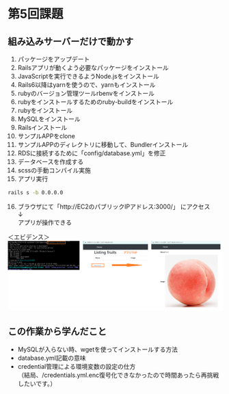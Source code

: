 # 第5回課題 #
## 組み込みサーバーだけで動かす ##
1. パッケージをアップデート
2. Railsアプリが動くよう必要なパッケージをインストール
3. JavaScriptを実行できるようNode.jsをインストール
4. Rails6以降はyarnを使うので、yarnもインストール
5. rubyのバージョン管理ツールrbenvをインストール
6. rubyをインストールするためのruby-buildをインストール
7. rubyをインストール
8. MySQLをインストール
9. Railsインストール
10. サンプルAPPをclone
11. サンプルAPPのディレクトリに移動して、Bundlerインストール
12. RDSに接続するために「config/database.yml」を修正
13. データベースを作成する
14. scssの手動コンパイル実施
15. アプリ実行
```bash
rails s -b 0.0.0.0
```
16. ブラウザにて「http://EC2のパブリックIPアドレス:3000/」 にアクセス  
     ↓  
アプリが操作できる

＜エビデンス＞
![組み込みサーバーを使って](images/rails.png)

## この作業から学んだこと ##
* MySQLが入らない時、wgetを使ってインストールする方法
* database.yml記載の意味
* credential管理による環境変数の設定の仕方  
 （結局、/credentials.yml.enc復号化できなかったので時間あったら再挑戦したいです。）

